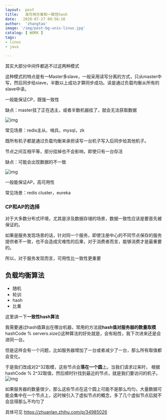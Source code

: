 ```yaml
---
layout:  post
title:   高可用方案和一致性hash
date:   2020-07-27 09:56:16
author:  'zhangtao'
image: '/img/post-bg-unix-linux.jpg'
catalog: [ WORK ]
tags:
- linux
- java

---
```



其实大部分中间件都逃不过这两种模式


这种模式的特点是有一Master多slave，一般采用读写分离的方式，只从master中写，然后同步给slave，半数以上成功才算同步成功。读是通过负载均衡从所有的slave中读。

一般能保证CP，既强一致性

缺点：master挂了正在选主，或者半数机器挂了，就会无法获取数据


![img](https://imgconvert.csdnimg.cn/aHR0cHM6Ly9naXRlZS5jb20venQxOTk0MTIxNC9pbWFnZUJlZC9yYXcvbWFzdGVyL3VQaWMvJUU0JUI4JUFEJUU1JUJGJTgzJUU1JThDJTk2LnBuZw?x-oss-process=image/format,png)

常见场景：redis主从、哨兵，mysql，zk


既所有机子都是通过负载均衡来承担读写一台机子写入后同步给其他机子。

节点之间互相平等，部分挂掉也不会影响，即使只有一台存活

缺点：可能会出现数据的不一致


![img](https://imgconvert.csdnimg.cn/aHR0cHM6Ly9naXRlZS5jb20venQxOTk0MTIxNC9pbWFnZUJlZC9yYXcvbWFzdGVyL3VQaWMvJUU1JThFJUJCJUU0JUI4JUFEJUU1JUJGJTgzJUU1JThDJTk2LnBuZw?x-oss-process=image/format,png)

一般能保证AP，高可用性

常见场景：redis cluster，eureka

### CP和AP的选择

对于大多数分布式环境，尤其是涉及数据存储的场景，数据一致性应该是要首先被保证的。

如果是服务发现场景的话，针对同一个服务，即使注册中心的不同节点保存的服务提供者不一致，也不会造成灾难性的后果，对于消费者而言，能够消费才是最重要的。

所以，对于服务发现而言，可用性比一致性更重要

## 负载均衡算法

- 随机 
- 轮训 
- hash 
- 比重

这里讲一下**一致性hash算法**

我需要通过hash值算出在哪台机器，常用的方法就**hash值对服务器的数量取模** hashCode % servers.size()这种算法的好处就是，会有粘性，我下次进来还是会进同一台。

但是这样会有一个问题，比如服务器增加了一台或者减少了一台，那么所有取值都会变化。


于是我们改成对2^32取模，这些节点会**落在一个圆**上。当我们请求过来时， 根据 hashCode % 2^32取值，然后顺时针找到最近的节点，就是我们要访问的机子。 ![img](https://imgconvert.csdnimg.cn/aHR0cHM6Ly9naXRlZS5jb20venQxOTk0MTIxNC9pbWFnZUJlZC9yYXcvbWFzdGVyL3VQaWMvJUU0JUI4JTgwJUU4JTg3JUI0JUU2JTgwJUE3aGFzaC5qcGc?x-oss-process=image/format,png#pic_center)

如果服务器的数量很少，那么这些节点在这个圆上可能不是那么均匀，大量数据可能会集中在一个节点上，这时候引入了虚拟节点的概念，多了几个虚拟节点后就不会显得那么不均匀了

具体可见 https://zhuanlan.zhihu.com/p/34985026


